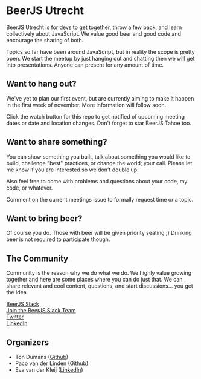 BeerJS Utrecht
============

BeerJS Utrecht is for devs to get together, throw a few back, and learn collectively about JavaScript. We value good beer and good code and encourage the sharing of both.

Topics so far have been around JavaScript, but in reality the scope is pretty open. We start the meetup by just hanging out and chatting then we will get into presentations. Anyone can present for any amount of time.


Want to hang out?
-----------------

We've yet to plan our first event, but are currently aiming to make it happen in the first week of november. More information will follow soon.

Click the watch button for this repo to get notified of upcoming meeting dates or date and location changes.  Don't forget to star BeerJS Tahoe too.


Want to share something?
-----------------------

You can show something you built, talk about something you would like to build, challenge "best" practices, or change the world; your call. Please let me know if you are interested so we don't double up.

Also feel free to come with problems and questions about your code, my code, or whatever.

Comment on the current meetings issue to formally request time or a topic.


Want to bring beer?
------------------

Of course you do.  Those with beer will be given priority seating ;)  Drinking beer is not required to participate though.


The Community
-------------

Community is the reason why we do what we do.  We highly value growing together and here are some places where you can do just that.  We can share relevant and cool content, questions, and start discussions... you get the idea.

[BeerJS Slack](https://beerjs.slack.com/)<br />
[Join the BeerJS Slack Team](https://beerjs-slack-invite.herokuapp.com/)<br />
[Twitter](https://twitter.com/BeerJS_Utrecht)<br />
[LinkedIn](https://www.linkedin.com/groups/12000924)


Organizers
----------

* Ton Dumans ([Github](https://github.com/tond83))
* Paco van der Linden ([Github](https://github.com/pavadeli))
* Eva van der Kleij ([LinkedIn](https://www.linkedin.com/in/evavanderkleij))
